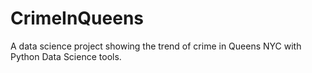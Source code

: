 # CrimeInQueens
A data science project showing the trend of crime in Queens NYC with Python Data Science tools.
